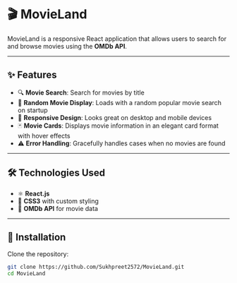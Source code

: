 # 🎬 MovieLand

MovieLand is a responsive React application that allows users to search for and browse movies using the **OMDb API**.

---

## ✨ Features

- 🔍 **Movie Search**: Search for movies by title  
- 🎲 **Random Movie Display**: Loads with a random popular movie search on startup  
- 📱 **Responsive Design**: Looks great on desktop and mobile devices  
- 🃏 **Movie Cards**: Displays movie information in an elegant card format with hover effects  
- ⚠️ **Error Handling**: Gracefully handles cases when no movies are found  

---

## 🛠️ Technologies Used

- ⚛️ **React.js**  
- 🎨 **CSS3** with custom styling  
- 🎥 **OMDb API** for movie data  

---

## 🚀 Installation

Clone the repository:

```bash
git clone https://github.com/Sukhpreet2572/MovieLand.git
cd MovieLand
